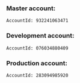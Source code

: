 ### Master account:
```
AccountId: 932241063471
```

### Development account:

```
AccountId: 076034880409
```

### Production account:

```
AccountId: 283094985920
```
